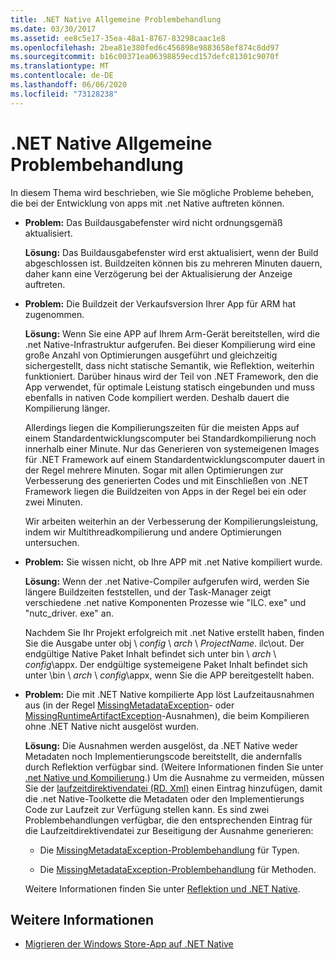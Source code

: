 ```yaml
---
title: .NET Native Allgemeine Problembehandlung
ms.date: 03/30/2017
ms.assetid: ee8c5e17-35ea-48a1-8767-83298caac1e8
ms.openlocfilehash: 2bea81e380fed6c456898e9883658ef874c8dd97
ms.sourcegitcommit: b16c00371ea06398859ecd157defc81301c9070f
ms.translationtype: MT
ms.contentlocale: de-DE
ms.lasthandoff: 06/06/2020
ms.locfileid: "73128238"
---
```

# <a name="net-native-general-troubleshooting"></a>.NET Native Allgemeine Problembehandlung

In diesem Thema wird beschrieben, wie Sie mögliche Probleme beheben, die bei der Entwicklung von apps mit .net Native auftreten können.

- **Problem:** Das Buildausgabefenster wird nicht ordnungsgemäß aktualisiert.

  **Lösung:** Das Buildausgabefenster wird erst aktualisiert, wenn der Build abgeschlossen ist. Buildzeiten können bis zu mehreren Minuten dauern, daher kann eine Verzögerung bei der Aktualisierung der Anzeige auftreten.

- **Problem:** Die Buildzeit der Verkaufsversion Ihrer App für ARM hat zugenommen.

  **Lösung:** Wenn Sie eine APP auf Ihrem Arm-Gerät bereitstellen, wird die .net Native-Infrastruktur aufgerufen. Bei dieser Kompilierung wird eine große Anzahl von Optimierungen ausgeführt und gleichzeitig sichergestellt, dass nicht statische Semantik, wie Reflektion, weiterhin funktioniert. Darüber hinaus wird der Teil von .NET Framework, den die App verwendet, für optimale Leistung statisch eingebunden und muss ebenfalls in nativen Code kompiliert werden. Deshalb dauert die Kompilierung länger.

  Allerdings liegen die Kompilierungszeiten für die meisten Apps auf einem Standardentwicklungscomputer bei Standardkompilierung noch innerhalb einer Minute.  Nur das Generieren von systemeigenen Images für .NET Framework auf einem Standardentwicklungscomputer dauert in der Regel mehrere Minuten.  Sogar mit allen Optimierungen zur Verbesserung des generierten Codes und mit Einschließen von .NET Framework liegen die Buildzeiten von Apps in der Regel bei ein oder zwei Minuten.

  Wir arbeiten weiterhin an der Verbesserung der Kompilierungsleistung, indem wir Multithreadkompilierung und andere Optimierungen untersuchen.

- **Problem:** Sie wissen nicht, ob Ihre APP mit .net Native kompiliert wurde.

  **Lösung:** Wenn der .net Native-Compiler aufgerufen wird, werden Sie längere Buildzeiten feststellen, und der Task-Manager zeigt verschiedene .net native Komponenten Prozesse wie "ILC. exe" und "nutc_driver. exe" an.

  Nachdem Sie Ihr Projekt erfolgreich mit .net Native erstellt haben, finden Sie die Ausgabe unter obj \\ *config* \  *arch* \\ *ProjectName*. ilc\out.  Der endgültige Native Paket Inhalt befindet sich unter bin \\ *arch* \\ *config*\appx. Der endgültige systemeigene Paket Inhalt befindet sich unter \bin \\ *arch* \\ *config*\appx, wenn Sie die APP bereitgestellt haben.

- **Problem:** Die mit .NET Native kompilierte App löst Laufzeitausnahmen aus (in der Regel [MissingMetadataException](missingmetadataexception-class-net-native.md)- oder [MissingRuntimeArtifactException](missingruntimeartifactexception-class-net-native.md)-Ausnahmen), die beim Kompilieren ohne .NET Native nicht ausgelöst wurden.

  **Lösung:** Die Ausnahmen werden ausgelöst, da .NET Native weder Metadaten noch Implementierungscode bereitstellt, die andernfalls durch Reflektion verfügbar sind. (Weitere Informationen finden Sie unter [.net Native und Kompilierung](net-native-and-compilation.md).) Um die Ausnahme zu vermeiden, müssen Sie der [laufzeitdirektivendatei (RD. Xml)](runtime-directives-rd-xml-configuration-file-reference.md) einen Eintrag hinzufügen, damit die .net Native-Toolkette die Metadaten oder den Implementierungs Code zur Laufzeit zur Verfügung stellen kann. Es sind zwei Problembehandlungen verfügbar, die den entsprechenden Eintrag für die Laufzeitdirektivendatei zur Beseitigung der Ausnahme generieren:

  - Die [MissingMetadataException-Problembehandlung](https://dotnet.github.io/native/troubleshooter/type.html) für Typen.

  - Die [MissingMetadataException-Problembehandlung](https://dotnet.github.io/native/troubleshooter/method.html) für Methoden.

  Weitere Informationen finden Sie unter [Reflektion und .NET Native](reflection-and-net-native.md).

## <a name="see-also"></a>Weitere Informationen

- [Migrieren der Windows Store-App auf .NET Native](migrating-your-windows-store-app-to-net-native.md)
